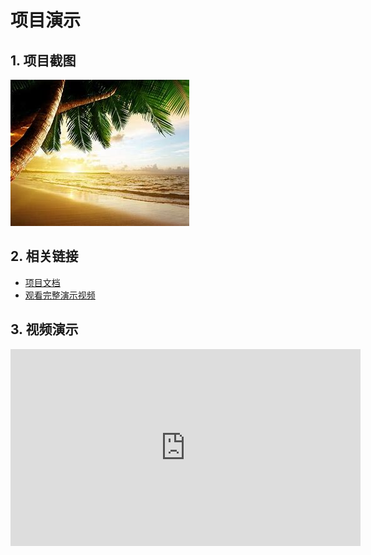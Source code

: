 # 项目演示

## 1. 项目截图
![安装代码截图](https://github.com/dzm75277229/Testing-notes/blob/main/Images/tree.jpg)

## 2. 相关链接
- [项目文档](https://github.com/dzm75277229/Testing-notes/blob/main/notes/%20Day1_TestFundamentals/Test_Theory.md)
- <a href="https://youtu.be/abc123" target="_blank">观看完整演示视频</a>

## 3. 视频演示
<iframe width="560" height="315" src="https://www.bilibili.com/video/BV1bg411V7pp?vd_source=e72e2fe7e39c9513f5f87765d3cc7937&spm_id_from=333.788.videopod.episodes&p=89" frameborder="0" allowfullscreen></iframe>
